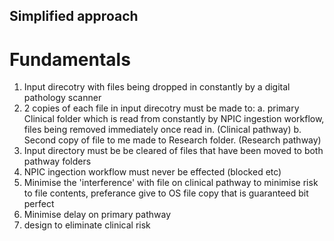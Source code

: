 ## Simplified approach

# Fundamentals
1. Input direcotry with files being dropped in constantly by a digital pathology scanner
2. 2 copies of each file in input direcotry must be made to:
    a. primary Clinical folder which is read from constantly by NPIC ingestion workflow, files being removed immediately once read in. (Clinical pathway)
    b. Second copy of file to me made to Research folder. (Research pathway)
3. Input directory must be be cleared of files that have been moved to both pathway folders 
4. NPIC ingection workflow must never be effected (blocked etc)
6. Minimise the 'interference' with file on clinical pathway to minimise risk to file contents, preferance give to OS file copy that is guaranteed bit perfect
7. Minimise delay on primary pathway
8. design to eliminate clinical risk
